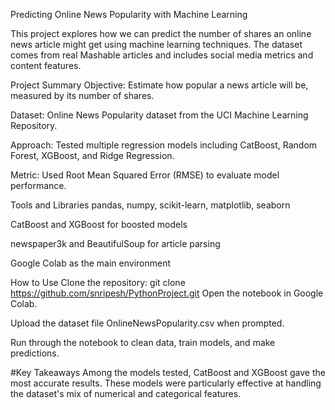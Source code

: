 Predicting Online News Popularity with Machine Learning

This project explores how we can predict the number of shares an online news article might get using machine learning techniques. The dataset comes from real Mashable articles and includes social media metrics and content features.

Project Summary
Objective: Estimate how popular a news article will be, measured by its number of shares.

Dataset: Online News Popularity dataset from the UCI Machine Learning Repository.

Approach: Tested multiple regression models including CatBoost, Random Forest, XGBoost, and Ridge Regression.

Metric: Used Root Mean Squared Error (RMSE) to evaluate model performance.

Tools and Libraries
pandas, numpy, scikit-learn, matplotlib, seaborn

CatBoost and XGBoost for boosted models

newspaper3k and BeautifulSoup for article parsing

Google Colab as the main environment

How to Use
Clone the repository:
git clone https://github.com/snripesh/PythonProject.git
Open the notebook in Google Colab.

Upload the dataset file OnlineNewsPopularity.csv when prompted.

Run through the notebook to clean data, train models, and make predictions.

#Key Takeaways
Among the models tested, CatBoost and XGBoost gave the most accurate results. These models were particularly effective at handling the dataset's mix of numerical and categorical features.
